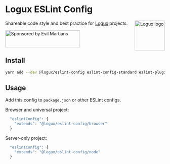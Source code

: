 # Logux ESLint Config

<img align="right" width="95" height="95" alt="Logux logo"
     src="https://cdn.rawgit.com/logux/logux/master/logo.svg">

Shareable code style and best practice for [Logux] projects.

[Logux]: https://github.com/logux/logux

<a href="https://evilmartians.com/?utm_source=logux-docs">
  <img src="https://evilmartians.com/badges/sponsored-by-evil-martians.svg"
       alt="Sponsored by Evil Martians" width="236" height="54">
</a>

## Install

```sh
yarn add --dev @logux/eslint-config eslint-config-standard eslint-plugin-promise eslint-plugin-jest eslint-plugin-node eslint-plugin-es5 eslint-plugin-standard eslint-plugin-security eslint-plugin-import eslint-plugin-prefer-let eslint-plugin-unicorn eslint
```


## Usage

Add this config to `package.json` or other ESLint configs.

Browser and universal project:

```js
  "eslintConfig": {
    "extends": "@logux/eslint-config/browser"
  }
```

Server-only project:

```js
  "eslintConfig": {
    "extends": "@logux/eslint-config/node"
  }
```
